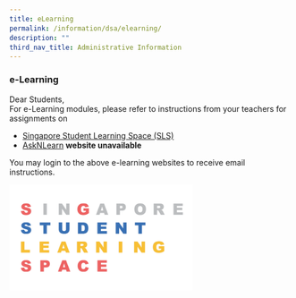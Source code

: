 ```yaml
---
title: eLearning
permalink: /information/dsa/elearning/
description: ""
third_nav_title: Administrative Information
---
```

### **e-Learning**
Dear Students,  
For e-Learning modules, please refer to instructions from your teachers for assignments on  

*   [Singapore Student Learning Space (SLS)](http://learning.moe.edu.sg/)
*   [AskNLearn](https://lms.asknlearn.com/juying_ss/Login.aspx) **website unavailable**

You may login to the above e-learning websites to receive email instructions.

<img src="/images/SLS.png" 
     style="width:65%">